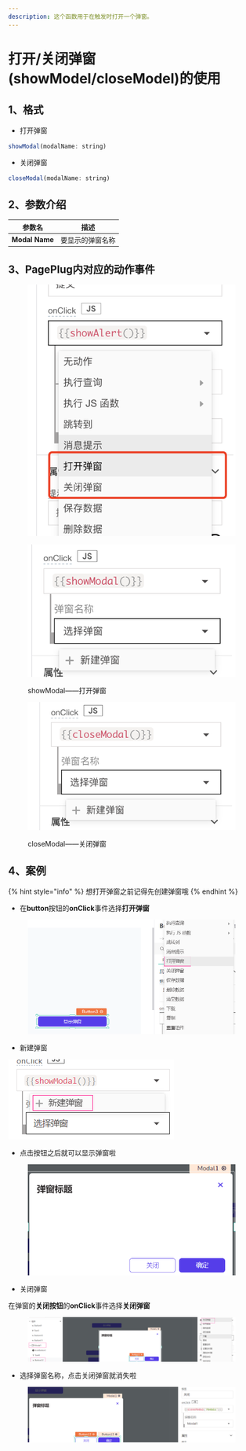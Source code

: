 ```yaml
---
description: 这个函数用于在触发时打开一个弹窗。
---
```


# 打开/关闭弹窗(showModel/closeModel)的使用

## 1、格式

* 打开弹窗

```javascript
showModal(modalName: string)
```

* 关闭弹窗

```javascript
closeModal(modalName: string)
```

## 2、参数介绍

| 参数名            | 描述       |
| -------------- | -------- |
| **Modal Name** | 要显示的弹窗名称 |

## 3、PagePlug内对应的动作事件

<figure><img src="../../.gitbook/assets/image (147).png" alt=""><figcaption></figcaption></figure>

<figure><img src="../../.gitbook/assets/image (110).png" alt=""><figcaption><p>showModal——打开弹窗</p></figcaption></figure>

<figure><img src="../../.gitbook/assets/image (148).png" alt=""><figcaption><p>closeModal——关闭弹窗</p></figcaption></figure>

## 4、案例

{% hint style="info" %}
想打开弹窗之前记得先创建弹窗哦
{% endhint %}

* 在**button**按钮的**onClick**事件选择**打开弹窗**

<figure><img src="../../.gitbook/assets/image (102) (3).png" alt=""><figcaption></figcaption></figure>

* 新建弹窗

![](<../../.gitbook/assets/image (108).png>)

* 点击按钮之后就可以显示弹窗啦

<figure><img src="../../.gitbook/assets/image (93).png" alt=""><figcaption></figcaption></figure>

* 关闭弹窗

在弹窗的**关闭按钮**的**onClick**事件选择**关闭弹窗**

<figure><img src="../../.gitbook/assets/image (17) (1) (1).png" alt=""><figcaption></figcaption></figure>

* 选择弹窗名称，点击关闭弹窗就消失啦

<figure><img src="../../.gitbook/assets/image (15) (1) (1) (1).png" alt=""><figcaption></figcaption></figure>



